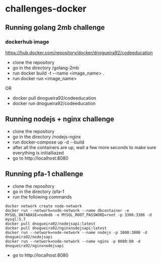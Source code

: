 # challenges-docker

## Running golang 2mb challenge
### dockerhub image
https://hub.docker.com/repository/docker/dnogueira92/codeeducation

- clone the repository
- go in the directory /golang-2mb
- run docker build -t --name <image_name> .
- run docker run <image_name>

OR

- docker pull dnogueira92/codeeducation
- docker run dnogueira92/codeeducation


## Running nodejs + nginx challenge

- clone the repository
- go in the directory /nodejs-nginx
- run docker-compose up -d --build
- after all the containers are up, wait a few more seconds to make sure everything is initialliazed
- go to http://localhost:8080

## Running pfa-1 challenge

- clone the repository
- go in the directory /pfa-1
- run the following commands
```
docker network create node-network
docker run --network=node-network --name dbcontainer -e MYSQL_DATABASE=nodedb -e MYSQL_ROOT_PASSWORD=root -p 3306:3306 -d mysql:5.7
docker pull dnogueira92/nodejsapi:latest
docker pull dnogueira92/nginxnodejsapi:latest
docker run --network=node-network --name nodejs -p 3000:3000 -d dnogueira92/nodejsapi
docker run --network=node-network --name nginx -p 8080:80 -d dnogueira92/nginxnodejsapi
```
- go to http://localhost:8080